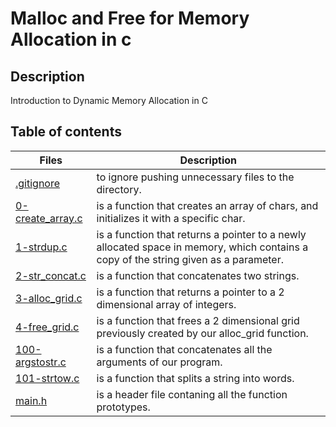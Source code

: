 # Malloc and Free for Memory Allocation in c
## Description
Introduction to Dynamic Memory Allocation in C

## Table of contents

Files| Description
----------- | -----------
[.gitignore](./gitignore) | to ignore pushing unnecessary files to the directory.
[0-create_array.c](./0-create_array.c) | is a function that creates an array of chars, and initializes it with a specific char.
[1-strdup.c](./1-strdup.c) | is a function that returns a pointer to a newly allocated space in memory, which contains a copy of the string given as a parameter.
[2-str_concat.c](./2-str_concat.c) | is a function that concatenates two strings.
[3-alloc_grid.c](./3-alloc_grid.c) | is a function that returns a pointer to a 2 dimensional array of integers.
[4-free_grid.c](./4-free_grid.c) | is a function that frees a 2 dimensional grid previously created by our alloc_grid function.
[100-argstostr.c](./100-argstostr.c) | is a function that concatenates all the arguments of our program.
[101-strtow.c](./101-strtow.c) | is a function that splits a string into words.
[main.h](./main.h) | is a header file contaning all the function prototypes.
